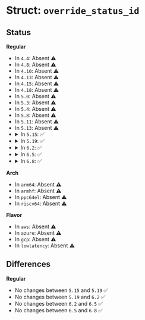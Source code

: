 # Struct: <code>override_status_id</code>

## Status
<b>Regular</b>
<ul>
<li>
In <code>4.4</code>: Absent ⚠️
</li>
<li>
In <code>4.8</code>: Absent ⚠️
</li>
<li>
In <code>4.10</code>: Absent ⚠️
</li>
<li>
In <code>4.13</code>: Absent ⚠️
</li>
<li>
In <code>4.15</code>: Absent ⚠️
</li>
<li>
In <code>4.18</code>: Absent ⚠️
</li>
<li>
In <code>5.0</code>: Absent ⚠️
</li>
<li>
In <code>5.3</code>: Absent ⚠️
</li>
<li>
In <code>5.4</code>: Absent ⚠️
</li>
<li>
In <code>5.8</code>: Absent ⚠️
</li>
<li>
In <code>5.11</code>: Absent ⚠️
</li>
<li>
In <code>5.13</code>: Absent ⚠️
</li>
<li>
<details>
<summary>In <code>5.15</code>: ✅</summary>

```c
struct override_status_id {
    struct acpi_device_id hid[2];
    struct x86_cpu_id cpu_ids[2];
    struct dmi_system_id dmi_ids[2];
    const char *uid;
    const char *path;
    long long unsigned int status;
};
```
</details>
</li>
<li>
<details>
<summary>In <code>5.19</code>: ✅</summary>

```c
struct override_status_id {
    struct acpi_device_id hid[2];
    struct x86_cpu_id cpu_ids[2];
    struct dmi_system_id dmi_ids[2];
    const char *uid;
    const char *path;
    long long unsigned int status;
};
```
</details>
</li>
<li>
<details>
<summary>In <code>6.2</code>: ✅</summary>

```c
struct override_status_id {
    struct acpi_device_id hid[2];
    struct x86_cpu_id cpu_ids[2];
    struct dmi_system_id dmi_ids[2];
    const char *uid;
    const char *path;
    long long unsigned int status;
};
```
</details>
</li>
<li>
<details>
<summary>In <code>6.5</code>: ✅</summary>

```c
struct override_status_id {
    struct acpi_device_id hid[2];
    struct x86_cpu_id cpu_ids[2];
    struct dmi_system_id dmi_ids[2];
    const char *uid;
    const char *path;
    long long unsigned int status;
};
```
</details>
</li>
<li>
<details>
<summary>In <code>6.8</code>: ✅</summary>

```c
struct override_status_id {
    struct acpi_device_id hid[2];
    struct x86_cpu_id cpu_ids[2];
    struct dmi_system_id dmi_ids[2];
    const char *uid;
    const char *path;
    long long unsigned int status;
};
```
</details>
</li>
</ul>
<b>Arch</b>
<ul>
<li>
In <code>arm64</code>: Absent ⚠️
</li>
<li>
In <code>armhf</code>: Absent ⚠️
</li>
<li>
In <code>ppc64el</code>: Absent ⚠️
</li>
<li>
In <code>riscv64</code>: Absent ⚠️
</li>
</ul>
<b>Flavor</b>
<ul>
<li>
In <code>aws</code>: Absent ⚠️
</li>
<li>
In <code>azure</code>: Absent ⚠️
</li>
<li>
In <code>gcp</code>: Absent ⚠️
</li>
<li>
In <code>lowlatency</code>: Absent ⚠️
</li>
</ul>

## Differences
<b>Regular</b>
<ul>
<li>
No changes between <code>5.15</code> and <code>5.19</code> ✅
</li>
<li>
No changes between <code>5.19</code> and <code>6.2</code> ✅
</li>
<li>
No changes between <code>6.2</code> and <code>6.5</code> ✅
</li>
<li>
No changes between <code>6.5</code> and <code>6.8</code> ✅
</li>
</ul>
